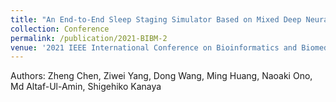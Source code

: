 ```yaml
---
title: "An End-to-End Sleep Staging Simulator Based on Mixed Deep Neural Networks"
collection: Conference
permalink: /publication/2021-BIBM-2
venue: '2021 IEEE International Conference on Bioinformatics and Biomedicine (BIBM)'
---
```

Authors: Zheng Chen, Ziwei Yang, Dong Wang, Ming Huang, Naoaki Ono, Md Altaf-Ul-Amin, Shigehiko Kanaya
